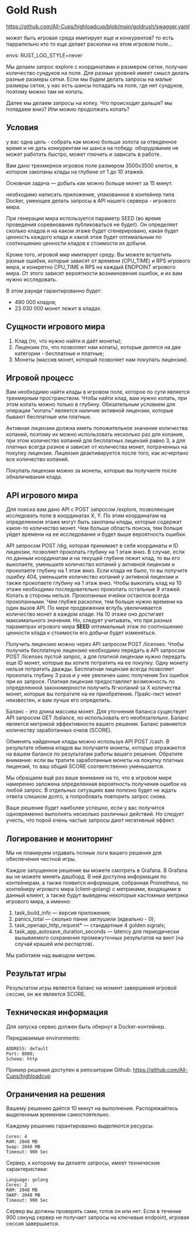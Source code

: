 # Gold Rush

https://github.com/All-Cups/highloadcup/blob/main/goldrush/swagger.yaml

может быть игровая среда имитирует еще и конкурентов? то есть парралельно кто то еще делает раскопки на этом игровом поле...

envs: RUST_LOG_STYLE=never

Мы делаем запрос explore с координатами и размером сетки, получаю количество сундуков на поле. Для разных уровней имеет смысл делать разные размеры сетки. Если мы будем делать запросы на малые размеры сетки, у нас есть шансы попадать на поля, где нет сундуков, поэтому можно там не копать.

Далее мы делаем запросы на копку. Что происходит дальше? мы попадаем вниз? Или можно продолжать копать?

## Условия

у вас одна цель - собрать как можно больше золота за отведенное время и не дать конкурентам ни шанса на победу. оборудование не может работать быстро, может глючить и зависать в работе.

Вам дано трехмерное игровое поле размером 3500х3500 клеток, в котором закопаны клады на глубине от 1 до 10 этажей.

Основная задача — добыть как можно больше монет за 15 минут.

необходимо написать приложение, упакованное в контейнер типа Docker, умеющее делать запросы в API нашего сервера - игрового мира.

При генерации мира используется параметр SEED (во время проведения соревнования публиковаться не будет). Он определяет сколько кладов и на каком этаже будет сгенерировано, какая будет ценность каждого клада и какой этаж будет оптимальным по соотношению ценности кладов к стоимости их добычи.

Кроме того, игровой мир имитирует среду. Вы можете встретить разные ошибки, которые зависят от времени (CPU_TIME) и RPS игрового мира, и конкретно CPU_TIME и RPS на каждый ENDPOINT игрового мира. От этого зависят вероятности возникновения ошибок, и их вам нужно исследовать.

В этом раунде гарантированно будет:

- 490 000 кладов;
- 23 030 000 монет лежит в кладах.

## Сущности игрового мира

1. Клад (то, что нужно найти и даёт монеты);
2. Лицензии (то, что позволяет нам копать), которые делятся на две категории - бесплатные и платные;
3. Монеты (массив монет, который позволяет нам покупать лицензии).

## Игровой процесс

Вам необходимо найти клады в игровом поле, которое по сути является трехмерным пространством. Чтобы найти клад, вам нужно копать, при этом копать можно только в глубину. Обязательным условием для операции "копать" является наличие активной лицензии, которые бывают бесплатные или платные.

Активная лицензии должна иметь положительное значение количества копаний, поэтому их можно использовать несколько раз для копания, при этом количество копаний для бесплатных лицензий равно 3, а для платных всегда разное и зависит от количества монет, потраченных на покупку лицензии. Лицензия деактивируется после того, как исчерпано все количество копаний.

Покупать лицензии можно за монеты, которые вы получаете после обналичивания клада.

## API игрового мира

Для поиска вам дано API с POST запросом /explore, позволяющие исследовать поле в координатах X, Y. По этим координатам на определенном этаже могут быть закопаны клады, которые содержат какое-то количество монет. Чем больше область поиска, тем больше уйдет времени на ее исследование и будет выше вероятность ошибки.

API запросом POST /dig, которая принимает в себя координаты и ID лицензии, позволяет прокопать глубину на 1 этаж вниз. В случае, если по данным координатам и на текущей глубине лежит клад, то вы его выкопаете, уменьшите количество копаний у активной лицензии и прокопаете глубину на 1 этаж вниз. Если клада не было, то вы получите ошибку 404, уменьшите количество копаний у активной лицензии и также прокопаете глубину на 1 этаж вниз. Чтобы выкопать клад на 10 этаже необходимо последовательно прокопать остальные 9 этажей. Копать в стороны нельзя. Прокопанные ячейки остаются всегда прокопанными. Чем глубже раскопки, тем больше нужно времени на один вызов API. По мере продвижения вглубь увеличивается количество монет в каждом кладе. На 10 этаже оно достигает максимального значения. Но, следует учитывать, что при разных параметрах игрового мира **SEED** оптимальный этаж по соотношению ценности клада к стоимости его добычи будет изменяться.

Получить лицензию можно через API запросом POST /licenses. Чтобы получить бесплатную лицензию необходимо передать в API запросом POST /licenses пустой запрос, а для платной лицензии нужно передать еще ID монет, которые вы хотите потратить на ее покупку. Одну монету нельзя потратить дважды. Бесплатная лицензия всегда позволяет прокопать глубину 3 раза и у нее увеличен шанс получения 5хх ошибок при их запросе. Платная лицензия предоставляет возможность по определенной закономерности получить N-копаний за X количества монет, которые вы потратите на ее приобретение. Прайс-лист монет неизвестен, и вам лучше его определить.

Баланс - это длина массива монет. Для уточнения баланса существует API запросом GET /balance, но использовать его необязательно. Баланс является метрикой эффективности вашего решения. Баланс равняется количеству заработанных очков (SCORE).

Обменять найденные клады можно используя API POST /cash. В результате обмена кладов вы получаете монеты, которые отражаются на вашем балансе по результатам работы вашего решения. Обратите внимание: если вы тратите заработанные монеты на покупку платных лицензий, то ваш общий SCORE соответственно уменьшается.

Мы обращаем ещё раз ваше внимание на то, что в игровом мире намеренно заложена определенная вероятность получения ошибок на любой запрос. В отдельных ситуациях вам полезно будет не ждать ответа слишком долго, а попробовать повторить запрос снова.

Ваше решение будет наиболее успешно, если у вас получится одновременно выполнять несколько различных действий. Но следует учесть, что порой очень частые запросы дают негативный эффект.

## Логирование и мониторинг

Мы не планируем отдавать полные логи вашего решения для обеспечения честной игры.

Каждое запущенное решение вы можете смотреть в Grafana. В Grafana вы не можете менять дашборд. В ней доступна информация по контейнерам, а также появится информация, собранная Prometheus, по контейнеру игрового мира (client-golang) с метриками, входящими в данный клиент, а также будут выведены некоторые кастомные метрики игрового мира, а именно:

1. task_build_info — версия приложения;
2. panics_total — сколько паник заглушили (идеально - 0);
3. task_openapi_http_request* — стандартные 4 golden signals;
4. task_app_autosave_duration_seconds — latency для периодически вызываемого сохранения промежуточных результатов на винт (на случай крашей или рестартов).

Мы работаем над выводом метрик.

## Результат игры

Результатом игры является баланс на момент завершения игровой сессии, он же является SCORE.

## Техническая информация

Для запуска сервис должен быть обернут в Docker-контейнер.

Передаваемые environments:

```
ADDRESS: default
Port: 8000;
Schema: http
```

Пример решения доступен в репозитории Github: https://github.com/All-Cups/highloadcup

## Ограничения на решения

Вашему решению даётся 10 минут на выполнение. Распоряжайтесь выделенным временем самостоятельно.

Каждому решению гарантированно выделяются ресурсы:

```
Cores: 4
RAM: 2048 MB
Swap: 2048 MB
Timeout: 900 Sec
```

Сервер, к которому вы делаете запросы, имеет технические характеристики:

```
Language: golang
Cores: 2
RAM: 2048 MB
SWAP: 2048 MB
Timeout: 900 Sec
```

Сервер вы должны проверять сами, готов он или нет. Если в течение 900 секунд сервер не получает запросы на ключевые endpoint, игровая сессия завершается.
